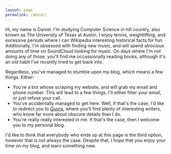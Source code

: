 ```yaml
---
layout: page
permalink: /about/
---
```


Hi, my name is Daniel. I'm studying Computer Science in hill country, also known as The University of Texas at Austin. I enjoy tennis, weightlifting, and excessive periods where I can Wikipedia interesting historical facts for fun. Additionally, I'm obsessed with finding new music, and will spend atrocious amounts of time on SoundCloud looking for music. On days where I'm not doing any of those, you'll find me occassionally reading books, although it's an old habit I've recently tried to get back into.


Regardless, you've managed to stumble upon my blog, which means a few things. Either: 

* You're a bot whose scraping my website, and will grab my email and phone number. This will lead to a few things, I'll either filter your email, or just refuse your call. 
* You've accidentally managed to get here. Well, if that's the case, I'd like to redirect you to [Quora], where you'll find plenty of interesting writers, who know far more about obscure details than I do. 
* You're really really interested in me. If that's the case, then I welcome you to my personal blog.

I'd like to think that everybody who ends up at this page is the third option, however that is not always the case. Despite that, I hope that you enjoy your time on my blog, and learn something new.

[Quora]: <https://quora.com> 




 
